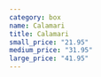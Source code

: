 ```yaml
---
category: box
name: Calamari
title: Calamari
small_price: "21.95"
medium_price: "31.95"
large_price: "41.95"
---
```

